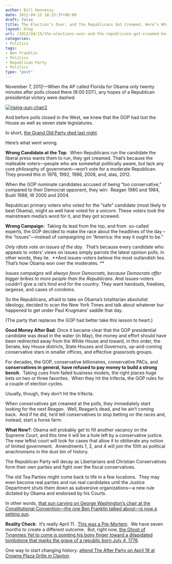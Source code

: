 ```yaml
---
author: Bill Hennessy
date: 2012-04-15 18:33:37+00:00
draft: false
title: The Election’s Over, and the Republicans Got Creamed. Here’s What Went Wrong
layout: blog
url: /2012/04/15/the-elections-over-and-the-republicans-got-creamed-heres-what-went-wrong/
categories:
- Politics
tags:
- Ben Franklin
- Politics
- Republican Party
- Politics
type: "post"
---
```


November 7, 2012—When the AP called Florida for Obama only twenty minutes after polls closed there (8:00 EDT), any hopes of a Republican presidential victory were dashed.

[![rising-sun-chair2](https://ludicrite.files.wordpress.com/2012/04/rising-sun-chair2_thumb.jpg)
](https://ludicrite.files.wordpress.com/2012/04/rising-sun-chair2.jpg)

And before polls closed in the West, we knew that the GOP had lost the House as well as seven state legislatures.

In short, [the Grand Old Party died last night](https://hennessysview.com/latest/the-state-of-the-gop/).

Here’s what went wrong.

**Wrong Candidate at the Top**:  When Republicans run the candidate the liberal press wants them to run, they get creamed. That’s because the malleable voters—people who are somewhat politically aware, but lack any core philosophy of government—won’t vote for a moderate Republican. They proved this in 1976, 1992, 1996, 2008, and, alas, 2012.

When the GOP nominate candidates accused of being “too conservative,” compared to their Democrat opponent, they win:  Reagan 1980 and 1984, Bush 1988, W 2000 and 2004.

Republican primary voters who voted for the “safe” candidate (most likely to beat Obama), might as well have voted for a unicorn. These voters took the mainstream media’s word for it, and they got screwed.

**Wrong Campaign**:  Taking its lead from the top, and from  so-called experts, the GOP decided to make the race about the headlines of the day – the “issues”—instead of campaigning on “America: the way it ought to be.”

_Only idiots vote on issues of the day_.  That’s because every candidate who appeals to voters’ views on issues simply parrots the latest opinion polls. In other words, they lie.  **And issues-voters believe the most outlandish lies. That’s how Obama won over the moderates. **

_Issues campaigns will always favor Democrats, because Democrats offer bigger bribes to more people than the Republicans_. And issues-voters couldn’t give a rat’s hind end for the country. They want handouts, freebies, largesse, and cases of condoms.

So the Republicans, afraid to take on Obama’s totalitarian absolutist ideology, decided to scan the New York Times and talk about whatever bur happened to get under Paul Krugmans’ saddle that day.

(The party that replaces the GOP had better take this lesson to heart.)

**Good Money After Bad**: Once it became clear that the GOP presidential candidate was dead in the water (in May), the money and effort should have been redirected away from the White House and toward, in this order, the Senate, key House districts, State Houses and Governors, up-and-coming conservative stars in smaller offices, and effective grassroots groups.

For decades, the GOP, conservative billionaires, conservative PACs, and **conservatives in general, have refused to pay money to build a strong bench**.  Taking cues from failed business models, the right places huge bets on two or three favorites.  When they hit the trifecta, the GOP rules for a couple of election cycles.

Usually, though, they don’t hit the trifecta.

When conservatives get creamed at the polls, they immediately start looking for the next Reagan.  Well, Reagan’s dead, and he ain’t coming back.  And if he did, he’d tell conservatives to stop betting on the races and, instead, start a horse farm.

**What Now?**: Obama will probably get to fill another vacancy on the Supreme Court, and this time it will be a hole left by a conservative justice.  The new leftist court will look for cases that allow it to obliterate any notion of limited government.  Amendments 1, 2, and 4 will join the 10th as political anachronisms in the dust bin of history.

The Republican Party will decay as Libertarians and Christian Conservatives form their own parties and fight over the fiscal conservatives.

The old Tea Parties might come back to life in a few locations.  They may even become real parties and run real candidates until the Justice Department shuts them down as subversive organizations—a new rule dictated by Obama and endorsed by his Courts.

In other words, [that sun carving on George Washington’s chair at the Constitutional Convention—the one Ben Franklin talked about—is now a setting sun](https://www.ushistory.org/more/sun.htm).

**Reality Check**:  It’s really April 11.  [This was a Pre-Mortem](https://csb.executiveboard.com/public/NewVol/DSC/Pre_Mortem_Strategic_Analysis.pdf).  We have seven months to create a different outcome.  But, right now, [the Ghost of Tyrannies Yet to come is pointing his bony finger toward a dilapidated tombstone that marks the grave of a republic born July 4, 1776](https://www.newyorker.com/online/blogs/johncassidy/2012/04/obama-at-half-time-can-he-be-beaten.html).

One way to start changing history: [attend The After Party on April 19 at Crowne Plaza Grille in Clayton](https://hennessysview.com/the-after-party/you-have-a-date-next-thursday/).
